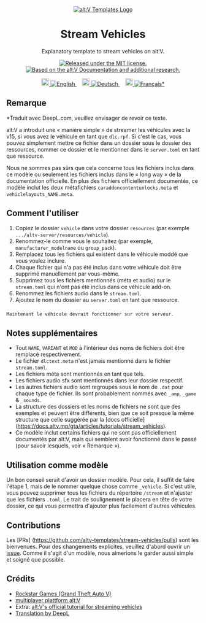 <p align="center">
  <a href="https://github.com/altv-templates">
  <picture>
    <source srcset="https://avatars.githubusercontent.com/u/87015511?s=200&v=4">
    <img alt="alt:V Templates Logo" src="https://avatars.githubusercontent.com/u/87015511?s=200&v=4">
    </picture>
  </a>
</p>
<h1 align="center">
  Stream Vehicles
</h1>

<p align="center">
  Explanatory template to stream vehicles on alt:V.
</p>
<p align="center">
  <a href="https://github.com/altv-templates/stream-vehicles/blob/main/LICENSE">
    <img src="https://img.shields.io/badge/license-MIT-%239911cc.svg" alt="Released under the MIT license." />
  </a>
    <a href="https://docs.altv.mp/gta/articles/tutorials/stream_vehicles">
    <img src="https://img.shields.io/badge/alt:V-Documentation-%23008736.svg" alt="Based on the alt:V Documentation and additional research." />
  </a>
</p>

<p align="center">
    <a href="README.md" style="margin: 0 0.5em">
        <img height="20" src="https://cdnjs.cloudflare.com/ajax/libs/twemoji/14.0.2/svg/1f1ec-1f1e7.svg">
        <img src="https://img.shields.io/badge/English-444.svg" alt="English" />
    </a>
    <a href="README.de.md" style="margin: 0 0.5em">
    <img height="20" src="https://cdnjs.cloudflare.com/ajax/libs/twemoji/14.0.2/svg/1f1e9-1f1ea.svg">
        <img src="https://img.shields.io/badge/Deutsch-444.svg" alt="Deutsch" />
    </a>
    <a href="README.fr.md" style="margin: 0 0.5em">
    <img height="20" src="https://cdnjs.cloudflare.com/ajax/libs/twemoji/14.0.2/svg/1f1eb-1f1f7.svg">
        <img src="https://img.shields.io/badge/Français*-444.svg" alt="Français*" />
    </a>
</p>

## Remarque

*Traduit avec DeepL.com, veuillez envisager de revoir ce texte.

alt:V a introduit une « manière simple » de streamer les véhicules avec la v15, si vous avez le véhicule en tant que ``dlc.rpf``. Si c'est le cas, vous pouvez simplement mettre ce fichier dans un dossier sous le dossier des ressources, nommer ce dossier et le mentionner dans le ``server.toml`` en tant que ressource.

Nous ne sommes pas sûrs que cela concerne tous les fichiers inclus dans ce modèle ou seulement les fichiers inclus dans le « long way » de la documentation officielle. En plus des fichiers officiellement documentés, ce modèle inclut les deux métafichiers ``caraddoncontentunlocks.meta`` et ``vehiclelayouts_NAME.meta``.


## Comment l'utiliser

1. Copiez le dossier ``vehicle`` dans votre dossier ``resources`` (par exemple ``.../altv-server/resources/vehicle``). 
2. Renommez-le comme vous le souhaitez (par exemple, ``manufacturer_modelname`` ou ``group_pack``).
3. Remplacez tous les fichiers qui existent dans le véhicule moddé que vous voulez inclure.
4. Chaque fichier qui n'a pas été inclus dans votre véhicule doit être supprimé manuellement par vous-même.
5. Supprimez tous les fichiers mentionnés (méta et audio) sur le ``stream.toml`` qui n'ont pas été inclus dans ce véhicule add-on.
6. Renommez les fichiers audio dans le ``stream.toml``.
7. Ajoutez le nom du dossier au ``server.toml`` en tant que ressource.

###
    Maintenant le véhicule devrait fonctionner sur votre serveur.


## Notes supplémentaires

- Tout ``NAME``, ``VARIANT`` et ``MOD`` à l'intérieur des noms de fichiers doit être remplacé respectivement.
- Le fichier ``dlctext.meta`` n'est jamais mentionné dans le fichier ``stream.toml``.
- Les fichiers méta sont mentionnés en tant que tels.
- Les fichiers audio sfx sont mentionnés dans leur dossier respectif.
- Les autres fichiers audio sont regroupés sous le nom de ``.dat`` pour chaque type de fichier. Ils sont probablement nommés avec ``_amp``, ``_game`` & ``_sounds``.
- La structure des dossiers et les noms de fichiers ne sont que des exemples et peuvent être différents, bien que ce soit presque la même structure que celle suggérée par la [docs officielle] (https://docs.altv.mp/gta/articles/tutorials/stream_vehicles).
- Ce modèle inclut certains fichiers qui ne sont pas officiellement documentés par alt:V, mais qui semblent avoir fonctionné dans le passé (pour savoir lesquels, voir « Remarque »).


## Utilisation comme modèle

Un bon conseil serait d'avoir un dossier modèle. Pour cela, il suffit de faire l'étape 1, mais de le nommer quelque chose comme ``_vehicle``. Si c'est utile, vous pouvez supprimer tous les fichiers du répertoire ``/stream`` et n'ajuster que les fichiers ``.toml``. Le trait de soulignement le placera en tête de votre dossier, ce qui vous permettra d'ajouter plus facilement d'autres véhicules.


## Contributions

Les [PRs] (https://github.com/altv-templates/stream-vehicles/pulls) sont les bienvenues. Pour des changements explicites, veuillez d'abord ouvrir un [issue](https://github.com/altv-templates/stream-vehicles/issues). Comme il s'agit d'un modèle, nous aimerions le garder aussi simple et soigné que possible.


## Crédits
- [Rockstar Games (Grand Theft Auto V)](https://www.rockstargames.com)
- [multiplayer plattform alt:V](https://altv.mp/#/)
- Extra: [alt:V's official tutorial for streaming vehicles](https://docs.altv.mp/gta/articles/tutorials/stream_vehicles.html?q=vehicle%20mod)
- [Translation by DeepL](https://www.deepl.com/)
